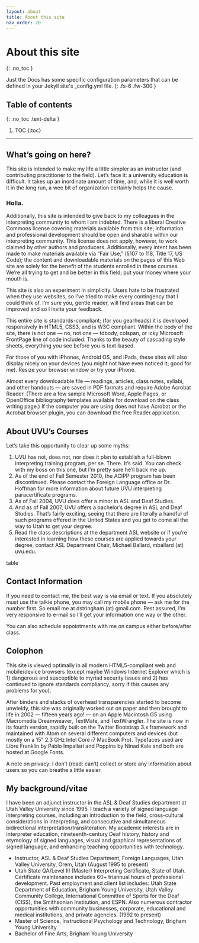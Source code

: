 ```yaml
---
layout: about
title: About this site
nav_order: 20
---
```


# About this site
{: .no_toc }


Just the Docs has some specific configuration parameters that can be defined in your Jekyll site's _config.yml file.
{: .fs-6 .fw-300 }

## Table of contents
{: .no_toc .text-delta }

1. TOC
{:toc}

---


## What’s going on here?
This site is intended to make my life a little simpler as an instructor (and contributing practitioner to the field). Let’s face it: a university education is difficult. It takes up an inordinate amount of time, and, while it is well worth it in the long run, a wee bit of organization certainly helps the cause.

### Holla.
Additionally, this site is intended to give back to my colleagues in the interpreting community to whom I am indebted. There is a liberal Creative Commons license covering materials available from this site; information and professional development should be open and sharable within our interpreting community. This license does not apply, however, to work claimed by other authors and producers. Additionally, every intent has been made to make materials available via “Fair Use,” (§107 to 118, Title 17, US Code); the content and downloadable materials on the pages of this Web site are solely for the benefit of the students enrolled in these courses. We’re all trying to get and be better in this field; put your money where your mouth is.

This site is also an experiment in simplicity. Users hate to be frustrated when they use websites, so I’ve tried to make every contingency that I could think of. I’m sure you, gentle reader, will find areas that can be improved and so I invite your feedback.

This entire site is standards-compliant; (for you gearheads) it is developed responsively in HTML5, CSS3, and is W3C compliant. Within the body of the site, there is not one — no, not one — tdbody, colspan, or icky Microsoft FrontPage line of code included. Thanks to the beauty of cascading style sheets, everything you see before you is text-based.

For those of you with iPhones, Android OS, and iPads, these sites will also display nicely on your devices (you might not have even noticed it; good for me). Resize your browser window or try your iPhone.

Almost every downloadable file — readings, articles, class notes, syllabi, and other handouts — are saved in PDF formats and require Adobe Acrobat Reader. (There are a few sample Microsoft Word, Apple Pages, or OpenOffice bibliography templates available for download on the class writing page.) If the computer you are using does not have Acrobat or the Acrobat browser plugin, you can download the free Reader application.

## About UVU’s Courses
Let’s take this opportunity to clear up some myths:

1. UVU has not, does not, nor does it plan to establish a full-blown interpreting training program, per se. There. It’s said. You can check with my boss on this one, but I’m pretty sure he’ll back me up.
2. As of the end of Fall Semester 2010, the ACIPP program has been discontinued. Please contact the Foreign Language office or Dr. Hoffman for more information about future UVU interpreting paracertificate programs.
3. As of Fall 2004, UVU does offer a minor in ASL and Deaf Studies.
4. And as of Fall 2007, UVU offers a bachelor’s degree in ASL and Deaf Studies. That’s fairly exciting, seeing that there are literally a handful of such programs offered in the United States and you get to come all the way to Utah to get your degree.
5. Read the class descriptions at the department ASL website or if you’re interested in learning how these courses are applied towards your degree, contact ASL Department Chair, Michael Ballard, mballard (at) uvu.edu.

table

## Contact Information
If you need to contact me, the best way is via email or text. If you absolutely must use the talkie phone, you may call my mobile phone — ask me for the number first. So email me at dstringham (at) gmail.com. Rest assured, I’m very responsive to e-mail so I’ll get your information one way or the other.

You can also schedule appointments with me on campus either before/after class.

## Colophon
This site is viewed optimally in all modern HTML5-compliant web and mobile/device browsers (except maybe Windows Internet Explorer which is 1) dangerous and susceptible to myriad security issues and 2) has continued to ignore standards compliancy; sorry if this causes any problems for you).

After binders and stacks of overhead transparencies started to become unwieldy, this site was originally worked out on paper and then brought to life in 2002 — fifteen years ago! — on an Apple Macintosh G5 using Macromedia Dreamweaver, TextMate, and TextWrangler. The site is now in its fourth version, rapidly built on the Twitter Bootstrap 3.x framework and maintained with Atom on several different computers and devices (but mostly on a 15" 2.3 GHz Intel Core i7 MacBook Pro). Typefaces used are Libre Franklin by Pablo Impallari and Poppins by Ninad Kale and both are hosted at Google Fonts.

A note on privacy: I don’t (read: can’t) collect or store any information about users so you can breathe a little easier.

## My background/vitae
I have been an adjunct instructor in the ASL & Deaf Studies department at Utah Valley University since 1995. I teach a variety of signed language interpreting courses, including an introduction to the field, cross-cultural considerations in interpreting, and consecutive and simultaneous bidirectional interpretation/transliteration. My academic interests are in interpreter education, nineteenth-century Deaf history, history and etymology of signed languages, visual and graphical representations of signed language, and enhancing teaching opportunities with technology.
* Instructor, ASL & Deaf Studies Department, Foreign Languages, Utah Valley University, Orem, Utah (August 1995 to present)
* Utah State QA/Level III (Master) Interpreting Certificate, State of Utah. Certificate maintenance includes 60+ triannual hours of professional development. Past employment and client list includes: Utah State Department of Education, Brigham Young University, Utah Valley Community College, International Committee of Sports for the Deaf (CISS), the Smithsonian Institution, and ESPN. Also numerous contractor opportunities with community businesses, corporate, educational and medical institutions, and private agencies. (1992 to present)
* Master of Science, Instructional Psychology and Technology, Brigham Young University
* Bachelor of Fine Arts, Brigham Young University